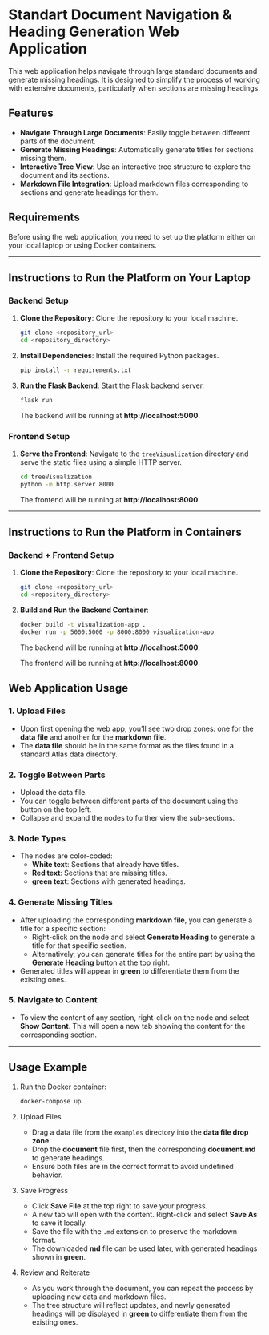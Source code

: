 # Standart Document Navigation & Heading Generation Web Application

This web application helps navigate through large standard documents and generate missing headings. It is designed to simplify the process of working with extensive documents, particularly when sections are missing headings.

## Features

- **Navigate Through Large Documents**: Easily toggle between different parts of the document.
- **Generate Missing Headings**: Automatically generate titles for sections missing them.
- **Interactive Tree View**: Use an interactive tree structure to explore the document and its sections.
- **Markdown File Integration**: Upload markdown files corresponding to sections and generate headings for them.

## Requirements

Before using the web application, you need to set up the platform either on your local laptop or using Docker containers.

---

## Instructions to Run the Platform on Your Laptop

### Backend Setup

1. **Clone the Repository**: Clone the repository to your local machine.
   ```bash
   git clone <repository_url>
   cd <repository_directory>
   ```
2. **Install Dependencies**: Install the required Python packages.
   ```bash
   pip install -r requirements.txt
   ```
3. **Run the Flask Backend**: Start the Flask backend server.
   ```bash
   flask run
   ```
   The backend will be running at **http://localhost:5000**.

### Frontend Setup

1. **Serve the Frontend**: Navigate to the `treeVisualization` directory and serve the static files using a simple HTTP server.
   ```bash
   cd treeVisualization
   python -m http.server 8000
   ```
   The frontend will be running at **http://localhost:8000**.

---

## Instructions to Run the Platform in Containers

### Backend + Frontend Setup

1. **Clone the Repository**: Clone the repository to your local machine.
   ```bash
   git clone <repository_url>
   cd <repository_directory>
   ```
2. **Build and Run the Backend Container**:
   ```bash
   docker build -t visualization-app .
   docker run -p 5000:5000 -p 8000:8000 visualization-app
   ```
   The backend will be running at **http://localhost:5000**.

   
   The frontend will be running at **http://localhost:8000**.



## Web Application Usage

### 1. **Upload Files**
   - Upon first opening the web app, you’ll see two drop zones: one for the **data file** and another for the **markdown file**.
   - The **data file** should be in the same format as the files found in a standard Atlas data directory.

### 2. **Toggle Between Parts**
   - Upload the data file.
   - You can toggle between different parts of the document using the button on the top left.
   - Collapse and expand the nodes to further view the sub-sections.

### 3. **Node Types**
   - The nodes are color-coded:
     - **White text**: Sections that already have titles.
     - **Red text**: Sections that are missing titles.
     - **green text**: Sections with generated headings.

### 4. **Generate Missing Titles**
   - After uploading the corresponding **markdown file**, you can generate a title for a specific section:
     - Right-click on the node and select **Generate Heading** to generate a title for that specific section.
     - Alternatively, you can generate titles for the entire part by using the **Generate Heading** button at the top right.
   - Generated titles will appear in **green** to differentiate them from the existing ones.

### 5. **Navigate to Content**
   - To view the content of any section, right-click on the node and select **Show Content**. This will open a new tab showing the content for the corresponding section.

---

## Usage Example

1. Run the Docker container:

   ```bash
   docker-compose up
   ```
2. Upload Files
   
   - Drag a data file from the `examples` directory into the **data file drop zone**.
   - Drop the **document** file first, then the corresponding **document.md** to generate headings.
   - Ensure both files are in the correct format to avoid undefined behavior.

3. Save Progress
   
   - Click **Save File** at the top right to save your progress.
   - A new tab will open with the content. Right-click and select **Save As** to save it locally.
   - Save the file with the `.md` extension to preserve the markdown format.
   - The downloaded **md** file can be used later, with generated headings shown in **green**.

4. Review and Reiterate

   - As you work through the document, you can repeat the process by uploading new data and markdown files.
   - The tree structure will reflect updates, and newly generated headings will be displayed in **green** to differentiate them from the existing ones.




